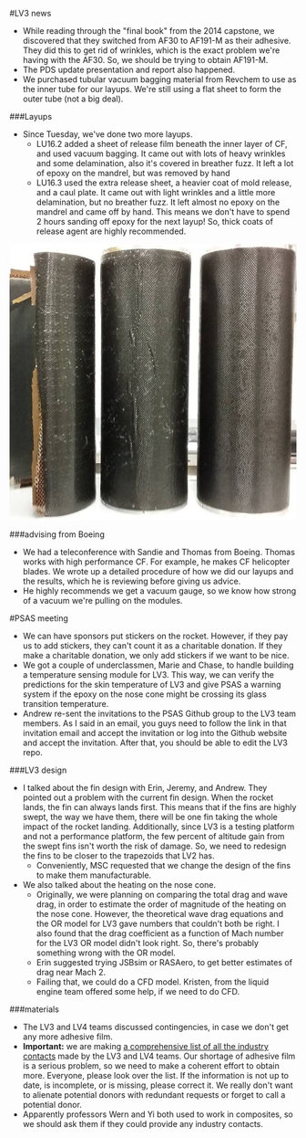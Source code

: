 #LV3 news
* While reading through the "final book" from the 2014 capstone, we discovered that they switched from AF30 to AF191-M as their adhesive. They did this to get rid of wrinkles, which is the exact problem we're having with the AF30. So, we should be trying to obtain AF191-M. 
* The PDS update presentation and report also happened. 
* We purchased tubular vacuum bagging material from Revchem to use as the inner tube for our layups. We're still using a flat sheet to form the outer tube (not a big deal). 

###Layups
* Since Tuesday, we've done two more layups.
    * LU16.2 added a sheet of release film beneath the inner layer of CF, and used vacuum bagging. It came out with lots of heavy wrinkles and some delamination, also it's covered in breather fuzz. It left a lot of epoxy on the mandrel, but was removed by hand
    * LU16.3 used the extra release sheet, a heavier coat of mold release, and a caul plate. It came out with light wrinkles and a little more delamination, but no breather fuzz. It left almost no epoxy on the mandrel and came off by hand. This means we don't have to spend 2 hours sanding off epoxy for the next layup! So, thick coats of release agent are highly recommended. 

![The first three layups of 2016](firstThree.png)

###advising from Boeing
* We had a teleconference with Sandie and Thomas from Boeing. Thomas works with high performance CF. For example, he makes CF helicopter blades. We wrote up a detailed procedure of how we did our layups and the results, which he is reviewing before giving us advice. 
* He highly recommends we get a vacuum gauge, so we know how strong of a vacuum we're pulling on the modules. 

#PSAS meeting
* We can have sponsors put stickers on the rocket. However, if they pay us to add stickers, they can't count it as a charitable donation. If they make a charitable donation, we only add stickers if we want to be nice.
* We got a couple of underclassmen, Marie and Chase, to handle building a temperature sensing module for LV3. This way, we can verify the predictions for the skin temperature of LV3 and give PSAS a warning system if the epoxy on the nose cone might be crossing its glass transition temperature. 
* Andrew re-sent the invitations to the PSAS Github group to the LV3 team members. As I said in an email, you guys need to follow the link in that invitation email and accept the invitation or log into the Github website and accept the invitation. After that, you should be able to edit the LV3 repo. 

###LV3 design
* I talked about the fin design with Erin, Jeremy, and Andrew. They pointed out a problem with the current fin design. When the rocket lands, the fin can always lands first. This means that if the fins are highly swept, the way we have them, there will be one fin taking the whole impact of the rocket landing. Additionally, since LV3 is a testing platform and not a performance platform, the few percent of altitude gain from the swept fins isn't worth the risk of damage. So, we need to redesign the fins to be closer to the trapezoids that LV2 has. 
    * Conveniently, MSC requested that we change the design of the fins to make them manufacturable.
* We also talked about the heating on the nose cone. 
    * Originally, we were planning on comparing the total drag and wave drag, in order to estimate the order of magnitude of the heating on the nose cone. However, the theoretical wave drag equations and the OR model for LV3 gave numbers that couldn't both be right. I also found that the drag coefficient as a function of Mach number for the LV3 OR model didn't look right. So, there's probably something wrong with the OR model.
    * Erin suggested trying JSBsim or RASAero, to get better estimates of drag near Mach 2. 
    * Failing that, we could do a CFD model. Kristen, from the liquid engine team offered some help, if we need to do CFD. 
    
###materials
* The LV3 and LV4 teams discussed contingencies, in case we don't get any more adhesive film. 
* **Important:** we are making [a comprehensive list of all the industry contacts](https://docs.google.com/a/pdx.edu/spreadsheets/d/1d2qun40fs4k9UVbh9HlHR21YOfi4GItysJQO7nBfzew/edit?usp=sharing) made by the LV3 and LV4 teams. Our shortage of adhesive film is a serious problem, so we need to make a coherent effort to obtain more. Everyone, please look over the list. If the information is not up to date, is incomplete, or is missing, please correct it. We really don't want to alienate potential donors with redundant requests or forget to call a potential donor.
* Apparently professors Wern and Yi both used to work in composites, so we should ask them if they could provide any industry contacts. 
